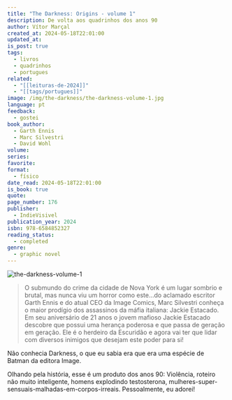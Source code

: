 ```yaml
---
title: "The Darkness: Origins - volume 1"
description: De volta aos quadrinhos dos anos 90
author: Vítor Marçal
created_at: 2024-05-18T22:01:00
updated_at: 
is_post: true
tags:
  - livros
  - quadrinhos
  - portugues
related:
  - "[[leituras-de-2024]]"
  - "[[tags/portugues]]"
image: /img/the-darkness/the-darkness-volume-1.jpg
language: pt
feedback:
  - gostei
book_author:
  - Garth Ennis
  - Marc Silvestri
  - David Wohl
volume: 
series: 
favorite: 
format:
  - físico
date_read: 2024-05-18T22:01:00
is_book: true
quote: 
page_number: 176
publisher:
  - IndieVisivel
publication_year: 2024
isbn: 978-6584852327
reading_status:
  - completed
genre:
  - graphic novel
---
```


![the-darkness-volume-1](img/the-darkness/the-darkness-volume-1.jpg)

> O submundo do crime da cidade de Nova York é um lugar sombrio e brutal, mas nunca viu um horror como este…do aclamado escritor Garth Ennis e do atual CEO da Image Comics, Marc Silvestri conheça o maior prodígio dos assassinos da máfia italiana: Jackie Estacado.
   Em seu aniversário de 21 anos o jovem mafioso Jackie Estacado descobre que possui uma herança poderosa e que passa de geração em geração. Ele é o herdeiro da Escuridão e agora vai ter que lidar com diversos inimigos que desejam este poder para si!

Não conhecia Darkness, o que eu sabia era que era uma espécie de Batman da editora Image. 

Olhando pela história, esse é um produto dos anos 90: Violência, roteiro não muito inteligente, homens explodindo testosterona, mulheres-super-sensuais-malhadas-em-corpos-irreais. Pessoalmente, eu adorei! 